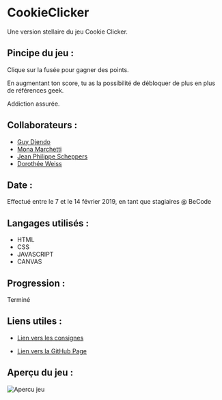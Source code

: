 # CookieClicker

Une version stellaire du jeu Cookie Clicker.

## Pincipe du jeu :

Clique sur la fusée pour gagner des points.

En augmentant ton score, tu as la possibilité de débloquer de plus en plus de références geek.

Addiction assurée.

## Collaborateurs :

+ [Guy Djendo](https://github.com/Ho-Be-One)
+ [Mona Marchetti](https://github.com/MonaMarchetti)
+ [Jean Philippe Scheppers](https://github.com/jpscheppers)
+ [Dorothée Weiss](https://github.com/doropro)

## Date :

Effectué entre le 7 et le 14 février 2019, en tant que stagiaires @ BeCode

## Langages utilisés :

+ HTML
+ CSS
+ JAVASCRIPT
+ CANVAS

## Progression :

Terminé

## Liens utiles :

+ [Lien vers les consignes](https://github.com/becodeorg/BXL-Johnson-3.9/tree/master/Projets/coockie-clicker)

+ [Lien vers la GitHub Page](https://jpscheppers.github.io/CookieClicker/)

## Aperçu du jeu :

![Apercu jeu](img/jeu.png)
